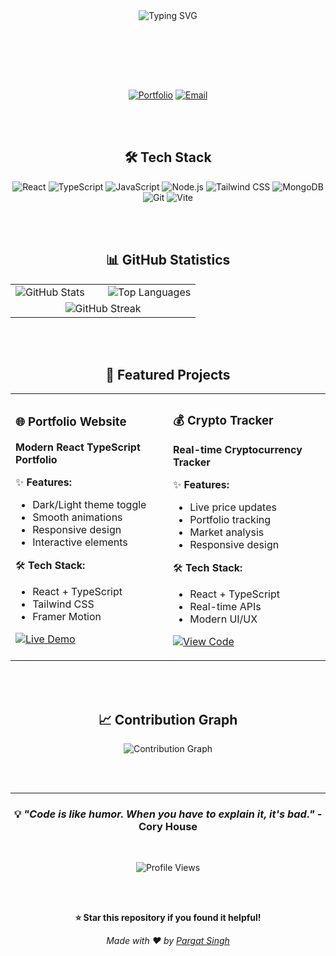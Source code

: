 <div align="center">

<!-- Typing Animation -->
<img src="https://readme-typing-svg.herokuapp.com?font=Fira+Code&size=28&duration=3000&pause=1000&color=6366F1&center=true&vCenter=true&width=600&lines=Hi+there!+I'm+Pargat+Singh;Full+Stack+Developer;React+%26+TypeScript+Enthusiast" alt="Typing SVG" />

<br><br>

<br><br>

<!-- Contact Links -->
[![Portfolio](https://img.shields.io/badge/🌐_Portfolio-https://pargatfolio.com/-6366F1?style=for-the-badge&logo=react&logoColor=white&labelColor=1E1B4B)](https://pargatfolio.com/)
[![Email](https://img.shields.io/badge/📧_Email-c0956007@mylambton.ca-E11D48?style=for-the-badge&logo=gmail&logoColor=white&labelColor=881337)](mailto:c0956007@mylambton.ca)

<br><br>

## 🛠️ Tech Stack

![React](https://img.shields.io/badge/React-20232A?style=flat-square&logo=react&logoColor=61DAFB)
![TypeScript](https://img.shields.io/badge/TypeScript-007ACC?style=flat-square&logo=typescript&logoColor=white)
![JavaScript](https://img.shields.io/badge/JavaScript-F7DF1E?style=flat-square&logo=javascript&logoColor=black)
![Node.js](https://img.shields.io/badge/Node.js-43853D?style=flat-square&logo=node.js&logoColor=white)
![Tailwind CSS](https://img.shields.io/badge/Tailwind_CSS-38B2AC?style=flat-square&logo=tailwind-css&logoColor=white)
![MongoDB](https://img.shields.io/badge/MongoDB-4EA94B?style=flat-square&logo=mongodb&logoColor=white)
![Git](https://img.shields.io/badge/Git-F05032?style=flat-square&logo=git&logoColor=white)
![Vite](https://img.shields.io/badge/Vite-646CFF?style=flat-square&logo=vite&logoColor=white)

<br><br>

## 📊 GitHub Statistics

<table>
<tr>
<td width="50%">

<img src="https://github-readme-stats.vercel.app/api?username=pargat-apps&show_icons=true&theme=tokyonight&hide_border=true&count_private=true&include_all_commits=true&custom_title=🚀%20Activity&bg_color=0d1117&title_color=6366f1&text_color=ffffff&icon_color=6366f1&border_color=6366f1&hide_title=true" alt="GitHub Stats" />

</td>
<td width="50%">

<img src="https://github-readme-stats.vercel.app/api/top-langs/?username=pargat-apps&layout=compact&theme=tokyonight&hide_border=true&custom_title=💻%20Languages&bg_color=0d1117&title_color=6366f1&text_color=ffffff&icon_color=6366f1&border_color=6366f1&hide_title=true" alt="Top Languages" />

</td>
</tr>
<tr>
<td colspan="2" align="center">

<img src="https://github-readme-streak-stats.herokuapp.com/?user=pargat-apps&theme=tokyonight&hide_border=true&stroke=6366F1&ring=6366F1&fire=6366F1&currStreakLabel=6366F1&bg_color=0d1117&title_color=6366f1&text_color=ffffff&icon_color=6366f1&border_color=6366f1" alt="GitHub Streak" />

</td>
</tr>
</table>

<br><br>

## 🌟 Featured Projects

<table>
<tr>
<td width="50%">

### 🌐 Portfolio Website
**Modern React TypeScript Portfolio**

✨ **Features:**
- Dark/Light theme toggle
- Smooth animations
- Responsive design
- Interactive elements

🛠️ **Tech Stack:**
- React + TypeScript
- Tailwind CSS
- Framer Motion

[![Live Demo](https://img.shields.io/badge/🌐_Live_Demo-6366F1?style=for-the-badge&logo=react&logoColor=white)](https://pargatfolio.com/)

</td>
<td width="50%">

### 💰 Crypto Tracker
**Real-time Cryptocurrency Tracker**

✨ **Features:**
- Live price updates
- Portfolio tracking
- Market analysis
- Responsive design

🛠️ **Tech Stack:**
- React + TypeScript
- Real-time APIs
- Modern UI/UX

[![View Code](https://img.shields.io/badge/💻_View_Code-6366F1?style=for-the-badge&logo=github&logoColor=white)](https://github.com/pargat-apps/crypto-tracker)

</td>
</tr>
</table>

<br><br>

## 📈 Contribution Graph

<img src="https://github-readme-activity-graph.vercel.app/graph?username=pargat-apps&theme=tokyonight&hide_border=true&custom_title=📈%20Contribution%20Graph&bg_color=0d1117&color=6366f1&line=6366f1&point=6366f1&area=true&hide_title=true" alt="Contribution Graph" />

<br><br>


---

### 💡 *"Code is like humor. When you have to explain it, it's bad."* - Cory House

<br>

![Profile Views](https://komarev.com/ghpvc/?username=pargat-apps&color=6366F1&style=for-the-badge&label=👀%20Profile%20Views)

<br><br>

**⭐ Star this repository if you found it helpful!**

*Made with ❤️ by [Pargat Singh](https://pargatfolio.com/)*

</div>